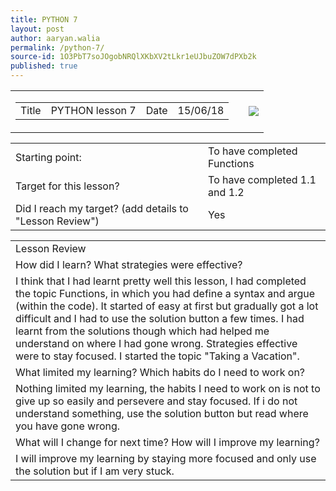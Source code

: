 ```yaml
---
title: PYTHON 7
layout: post
author: aaryan.walia
permalink: /python-7/
source-id: 1O3PbT7soJOgobNRQlXKbXV2tLkr1eUJbuZOW7dPXb2k
published: true
---
```

<table>
  <tr>
    <td>
      <table>
        <tr>
          <td>Title</td>
          <td>PYTHON lesson 7</td>
          <td>Date</td>
          <td>15/06/18</td>
         </tr>
      </table>
    </td>
    <td>
      <td class="badgeimages"><img src="https://1203aaryan.github.io/aaryan1203.github.io//images/badge7.png"></td>
    </td>
  </tr>
 </table>

<table>
  <tr>
    <td>Starting point:</td>
    <td>To have completed Functions</td>
  </tr>
  <tr>
    <td>Target for this lesson?</td>
    <td>To have completed 1.1 and 1.2</td>
  </tr>
  <tr>
    <td>Did I reach my target? 
(add details to "Lesson Review")</td>
    <td> Yes </td>
  </tr>
</table>


<table>
  <tr>
    <td>Lesson Review</td>
  </tr>
  <tr>
    <td>How did I learn? What strategies were effective? </td>
  </tr>
  <tr>
    <td>I think that I had learnt pretty well this lesson, I had completed the topic Functions, in which you had define a syntax and argue (within the code). It started of easy at first but gradually got a lot difficult and I had to use the solution button a few times. I had learnt from the solutions though which had helped me understand on where I had gone wrong. Strategies effective were to stay focused. I started the topic "Taking a Vacation".</td>
  </tr>
  <tr>
    <td>What limited my learning? Which habits do I need to work on? </td>
  </tr>
  <tr>
    <td>Nothing limited my learning, the habits I need to work on is not to give up so easily and persevere and stay focused. If i do not understand something, use the solution button but read where you have gone wrong.</td>
  </tr>
  <tr>
    <td>What will I change for next time? How will I improve my learning?</td>
  </tr>
  <tr>
    <td>I will improve my learning by staying more focused and only use the solution but if I am very stuck.</td>
  </tr>
</table>



